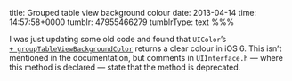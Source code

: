 title: Grouped table view background colour
date: 2013-04-14
time: 14:57:58+0000
tumblr: 47955466279
tumblrType: text
%%%

I was just updating some old code and found that `UIColor`’s [`+ groupTableViewBackgroundColor`][DOCS] returns a clear colour in iOS 6. This isn’t mentioned in the documentation, but comments in `UIInterface.h` — where this method is declared — state that the method is deprecated.

[DOCS]: http://developer.apple.com/library/ios/documentation/UIKit/Reference/UIColor_Class/Reference/Reference.html#//apple_ref/occ/clm/UIColor/groupTableViewBackgroundColor
